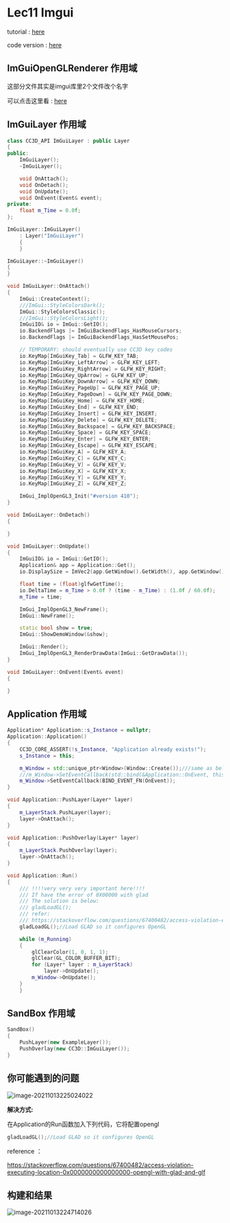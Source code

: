 # Lec11 Imgui

tutorial : [here](https://www.youtube.com/watch?v=st4lgNI6_F4&list=PLlrATfBNZ98dC-V-N3m0Go4deliWHPFwT&index=15)

code version : [here](https://github.com/Graphic-researcher/Crosa-Conty-3D/tree/6c6c7d2bdf47027f3ce1a9bafb304382829445e6/HTC/Project/Crosa-Conty-3D/Crosa-Conty-3D)

## ImGuiOpenGLRenderer 作用域

这部分文件其实是imgui库里2个文件改个名字

可以点击这里看 : [here](https://github.com/Graphic-researcher/Crosa-Conty-3D/tree/6c6c7d2bdf47027f3ce1a9bafb304382829445e6/HTC/Project/Crosa-Conty-3D/Crosa-Conty-3D/CC3D/src/Platform/OpenGL)

## ImGuiLayer 作用域

```c++
class CC3D_API ImGuiLayer : public Layer
{
public:
	ImGuiLayer();
	~ImGuiLayer();

	void OnAttach();
	void OnDetach();
	void OnUpdate();
	void OnEvent(Event& event);
private:
	float m_Time = 0.0f;
};

ImGuiLayer::ImGuiLayer()
    : Layer("ImGuiLayer")
    {
    }

ImGuiLayer::~ImGuiLayer()
{
}

void ImGuiLayer::OnAttach()
{
    ImGui::CreateContext();
    ///ImGui::StyleColorsDark();
    ImGui::StyleColorsClassic();
    ///ImGui::StyleColorsLight();
    ImGuiIO& io = ImGui::GetIO();
    io.BackendFlags |= ImGuiBackendFlags_HasMouseCursors;
    io.BackendFlags |= ImGuiBackendFlags_HasSetMousePos;

    // TEMPORARY: should eventually use CC3D key codes
    io.KeyMap[ImGuiKey_Tab] = GLFW_KEY_TAB;
    io.KeyMap[ImGuiKey_LeftArrow] = GLFW_KEY_LEFT;
    io.KeyMap[ImGuiKey_RightArrow] = GLFW_KEY_RIGHT;
    io.KeyMap[ImGuiKey_UpArrow] = GLFW_KEY_UP;
    io.KeyMap[ImGuiKey_DownArrow] = GLFW_KEY_DOWN;
    io.KeyMap[ImGuiKey_PageUp] = GLFW_KEY_PAGE_UP;
    io.KeyMap[ImGuiKey_PageDown] = GLFW_KEY_PAGE_DOWN;
    io.KeyMap[ImGuiKey_Home] = GLFW_KEY_HOME;
    io.KeyMap[ImGuiKey_End] = GLFW_KEY_END;
    io.KeyMap[ImGuiKey_Insert] = GLFW_KEY_INSERT;
    io.KeyMap[ImGuiKey_Delete] = GLFW_KEY_DELETE;
    io.KeyMap[ImGuiKey_Backspace] = GLFW_KEY_BACKSPACE;
    io.KeyMap[ImGuiKey_Space] = GLFW_KEY_SPACE;
    io.KeyMap[ImGuiKey_Enter] = GLFW_KEY_ENTER;
    io.KeyMap[ImGuiKey_Escape] = GLFW_KEY_ESCAPE;
    io.KeyMap[ImGuiKey_A] = GLFW_KEY_A;
    io.KeyMap[ImGuiKey_C] = GLFW_KEY_C;
    io.KeyMap[ImGuiKey_V] = GLFW_KEY_V;
    io.KeyMap[ImGuiKey_X] = GLFW_KEY_X;
    io.KeyMap[ImGuiKey_Y] = GLFW_KEY_Y;
    io.KeyMap[ImGuiKey_Z] = GLFW_KEY_Z;

    ImGui_ImplOpenGL3_Init("#version 410");
}

void ImGuiLayer::OnDetach()
{

}

void ImGuiLayer::OnUpdate()
{
    ImGuiIO& io = ImGui::GetIO();
    Application& app = Application::Get();
    io.DisplaySize = ImVec2(app.GetWindow().GetWidth(), app.GetWindow().GetHeight());

    float time = (float)glfwGetTime();
    io.DeltaTime = m_Time > 0.0f ? (time - m_Time) : (1.0f / 60.0f);
    m_Time = time;

    ImGui_ImplOpenGL3_NewFrame();
    ImGui::NewFrame();

    static bool show = true;
    ImGui::ShowDemoWindow(&show);

    ImGui::Render();
    ImGui_ImplOpenGL3_RenderDrawData(ImGui::GetDrawData());
}

void ImGuiLayer::OnEvent(Event& event)
{

}
```

## Application 作用域

```c++
Application* Application::s_Instance = nullptr;
Application::Application()
{
    CC3D_CORE_ASSERT(!s_Instance, "Application already exists!");
    s_Instance = this;

    m_Window = std::unique_ptr<Window>(Window::Create());///same as below
    ///m_Window->SetEventCallback(std::bind(&Application::OnEvent, this, std::placeholders::_1));
    m_Window->SetEventCallback(BIND_EVENT_FN(OnEvent));
}

void Application::PushLayer(Layer* layer)
{
    m_LayerStack.PushLayer(layer);
    layer->OnAttach();
}

void Application::PushOverlay(Layer* layer)
{
    m_LayerStack.PushOverlay(layer);
    layer->OnAttach();
}

void Application::Run()
{
    /// !!!!very very very important here!!!!
    /// If have the error of 0X00000 with glad 
    /// The solution is below:
    /// gladLoadGL();
    /// refer:
    /// https://stackoverflow.com/questions/67400482/access-violation-executing-location-0x0000000000000000-opengl-with-glad-and-glf
    gladLoadGL();//Load GLAD so it configures OpenGL

    while (m_Running)
    {
        glClearColor(1, 0, 1, 1);
        glClear(GL_COLOR_BUFFER_BIT);
        for (Layer* layer : m_LayerStack)
            layer->OnUpdate();
        m_Window->OnUpdate();
    }
	}
```



## SandBox 作用域

```c++
SandBox()
{
    PushLayer(new ExampleLayer());
    PushOverlay(new CC3D::ImGuiLayer());
}
```

## 你可能遇到的问题

![image-20211013225024022](https://i.loli.net/2021/10/13/SyltJis1oC2YUqu.png)

**解决方式:** 

在Application的Run函数加入下列代码，它将配置opengl

```c++
gladLoadGL();//Load GLAD so it configures OpenGL
```

reference ：

https://stackoverflow.com/questions/67400482/access-violation-executing-location-0x0000000000000000-opengl-with-glad-and-glf

## 构建和结果

![image-20211013224714026](https://i.loli.net/2021/10/13/x8qiKJDsd7aH53u.png)